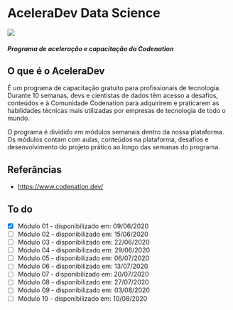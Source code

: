 # AceleraDev Data Science

[![](https://miro.medium.com/max/425/1*05vDjNRMACek8hWh1pnltA.png)](https://miro.medium.com/max/425/1*05vDjNRMACek8hWh1pnltA.png)

##### Programa de aceleração e capacitação da Codenation

## O que é o AceleraDev

É um programa de capacitação gratuito para profissionais de tecnologia. Durante 10 semanas, devs e cientistas de dados têm acesso a desafios, conteúdos e à Comunidade Codenation para adquirirem e praticarem as habilidades técnicas mais utilizadas por empresas de tecnologia de todo o mundo.

O programa é dividido em módulos semanais dentro da nossa plataforma. Os módulos contam com aulas, conteúdos na plataforma, desafios e desenvolvimento do projeto prático ao longo das semanas do programa.

## Referâncias

- https://www.codenation.dev/

## To do

- [x] Módulo 01 - disponibilizado em: 09/06/2020
- [ ] Módulo 02 - disponibilizado em: 15/06/2020
- [ ] Módulo 03 - disponibilizado em: 22/06/2020
- [ ] Módulo 04 - disponibilizado em: 29/06/2020
- [ ] Módulo 05 - disponibilizado em: 06/07/2020
- [ ] Módulo 06 - disponibilizado em: 13/07/2020
- [ ] Módulo 07 - disponibilizado em: 20/07/2020
- [ ] Módulo 08 - disponibilizado em: 27/07/2020
- [ ] Módulo 09 - disponibilizado em: 03/08/2020
- [ ] Módulo 10 - disponibilizado em: 10/08/2020